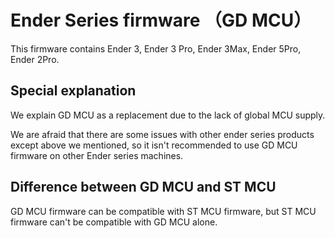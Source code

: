 # Ender Series firmware （GD MCU）

This firmware contains Ender 3, Ender 3 Pro, Ender 3Max, Ender 5Pro, Ender 2Pro.

## Special explanation 
We explain GD MCU as a replacement due to the lack of global MCU supply.

We are afraid that there are some issues with other ender series products except above we mentioned, so it isn't recommended to use GD MCU firmware on other Ender series machines.

## Difference between GD MCU and ST MCU
GD MCU firmware can be compatible with ST MCU firmware, but ST MCU firmware can't be compatible with GD MCU alone.

